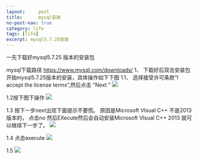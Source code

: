 ```yaml
---
layout:     post
title:      mysql安装
no-post-nav: true
category: life
tags: [life]
excerpt: mysql5.7.25安装
---
```


一先下载好mysql5.7.25 版本的安装包

  mysql下载路径 https://www.mysql.com/downloads/ 
1、 下载好后双击安装包开始mysql5.7.25版本的安装，具体操作如下下图
1.1、 选择接受许可条款“I accept the license terms”,然后点击 "Next "
![](http://www.jiangyl23.github.io/assets/images/2019/2019031901.png)

1.2按下图下操作
![](http://www.jiangyl23.github.io/assets/images/2019/2019031902.png)

1.3 按下一步next出现下面提示不要慌。
   原因是Microsoft VIsual C++ 不是2013版本的， 点击no 然后EXecute然后会自动安装Microsoft VIsual C++ 2013
   就可以继续下一步了。
![](http://www.jiangyl23.github.io/assets/images/2019/2019031904.png)


1.4 点击execute
![](http://www.jiangyl23.github.io/assets/images/2019/2019031905.png)

1.5 
![](http://www.jiangyl23.github.io/assets/images/2019/2019031906.png)



